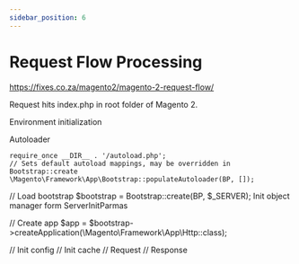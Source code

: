 ```yaml
---
sidebar_position: 6
---
```

# Request Flow Processing
https://fixes.co.za/magento2/magento-2-request-flow/

Request hits index.php in root folder of Magento 2.

Environment initialization

Autoloader
```
require_once __DIR__ . '/autoload.php';
// Sets default autoload mappings, may be overridden in Bootstrap::create
\Magento\Framework\App\Bootstrap::populateAutoloader(BP, []);
```

// Load bootstrap
$bootstrap = Bootstrap::create(BP, $_SERVER);
Init object manager form ServerInitParmas

// Create app
$app = $bootstrap->createApplication(\Magento\Framework\App\Http::class);


// Init config
// Init cache
// Request
// Response

